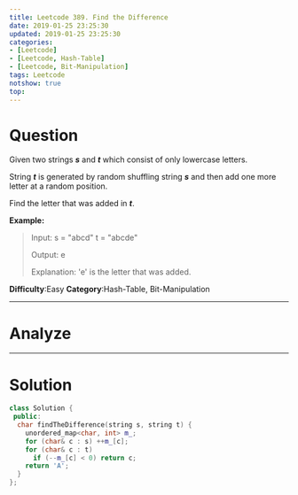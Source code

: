 ```yaml
---
title: Leetcode 389. Find the Difference
date: 2019-01-25 23:25:30
updated: 2019-01-25 23:25:30
categories: 
- [Leetcode]
- [Leetcode, Hash-Table]
- [Leetcode, Bit-Manipulation]
tags: Leetcode
notshow: true
top:
---
```


# Question

Given two strings  **_s_**  and  **_t_**  which consist of only lowercase letters.

String  **_t_**  is generated by random shuffling string  **_s_**  and then add one more letter at a random position.

Find the letter that was added in  **_t_**.

**Example:**

> Input:
> s = "abcd"
> t = "abcde"
> 
> Output:
> e
> 
> Explanation:
> 'e' is the letter that was added.

**Difficulty**:Easy
**Category**:Hash-Table, Bit-Manipulation

<!-- more -->

------------

# Analyze

------------

# Solution

```cpp
class Solution {
 public:
  char findTheDifference(string s, string t) {
    unordered_map<char, int> m_;
    for (char& c : s) ++m_[c];
    for (char& c : t)
      if (--m_[c] < 0) return c;
    return 'A';
  }
};
```

<!-- 
------------

# Leetcode Question Summary


------------ -->
